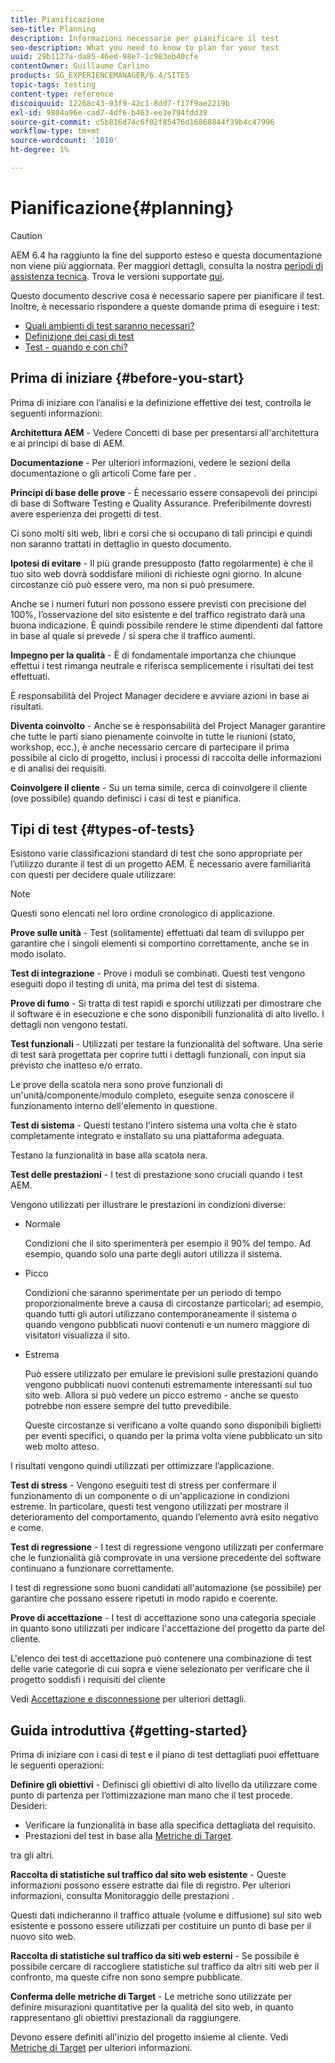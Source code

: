 ```yaml
---
title: Pianificazione
seo-title: Planning
description: Informazioni necessarie per pianificare il test
seo-description: What you need to know to plan for your test
uuid: 29b1127a-da85-46ed-98e7-1c983eb40cfe
contentOwner: Guillaume Carlino
products: SG_EXPERIENCEMANAGER/6.4/SITES
topic-tags: testing
content-type: reference
discoiquuid: 12268c43-93f9-42c1-8dd7-f17f9ae2219b
exl-id: 9804a96e-cad7-4df6-b463-ee3e794fdd39
source-git-commit: c5b816d74c6f02f85476d16868844f39b4c47996
workflow-type: tm+mt
source-wordcount: '1010'
ht-degree: 1%

---
```


# Pianificazione{#planning}

>[!CAUTION]
>
>AEM 6.4 ha raggiunto la fine del supporto esteso e questa documentazione non viene più aggiornata. Per maggiori dettagli, consulta la nostra [periodi di assistenza tecnica](https://helpx.adobe.com/it/support/programs/eol-matrix.html). Trova le versioni supportate [qui](https://experienceleague.adobe.com/docs/).

Questo documento descrive cosa è necessario sapere per pianificare il test. Inoltre, è necessario rispondere a queste domande prima di eseguire i test:

* [Quali ambienti di test saranno necessari?](/help/sites-developing/test-environments.md)
* [Definizione dei casi di test](/help/sites-developing/test-cases.md)
* [Test - quando e con chi?](/help/sites-developing/when-who.md)

## Prima di iniziare {#before-you-start}

Prima di iniziare con l’analisi e la definizione effettive dei test, controlla le seguenti informazioni:

**Architettura AEM** - Vedere Concetti di base per presentarsi all&#39;architettura e ai principi di base di AEM.

**Documentazione** - Per ulteriori informazioni, vedere le sezioni della documentazione o gli articoli Come fare per .

**Principi di base delle prove** - È necessario essere consapevoli dei principi di base di Software Testing e Quality Assurance. Preferibilmente dovresti avere esperienza dei progetti di test.

Ci sono molti siti web, libri e corsi che si occupano di tali principi e quindi non saranno trattati in dettaglio in questo documento.

**Ipotesi di evitare** - Il più grande presupposto (fatto regolarmente) è che il tuo sito web dovrà soddisfare milioni di richieste ogni giorno. In alcune circostanze ciò può essere vero, ma non si può presumere.

Anche se i numeri futuri non possono essere previsti con precisione del 100%, l’osservazione del sito esistente e del traffico registrato darà una buona indicazione. È quindi possibile rendere le stime dipendenti dal fattore in base al quale si prevede / si spera che il traffico aumenti.

**Impegno per la qualità** - È di fondamentale importanza che chiunque effettui i test rimanga neutrale e riferisca semplicemente i risultati dei test effettuati.

È responsabilità del Project Manager decidere e avviare azioni in base ai risultati.

**Diventa coinvolto** - Anche se è responsabilità del Project Manager garantire che tutte le parti siano pienamente coinvolte in tutte le riunioni (stato, workshop, ecc.), è anche necessario cercare di partecipare il prima possibile al ciclo di progetto, inclusi i processi di raccolta delle informazioni e di analisi dei requisiti.

**Coinvolgere il cliente** - Su un tema simile, cerca di coinvolgere il cliente (ove possibile) quando definisci i casi di test e pianifica.

## Tipi di test {#types-of-tests}

Esistono varie classificazioni standard di test che sono appropriate per l’utilizzo durante il test di un progetto AEM. È necessario avere familiarità con questi per decidere quale utilizzare:

>[!NOTE]
>
>Questi sono elencati nel loro ordine cronologico di applicazione.

**Prove sulle unità** - Test (solitamente) effettuati dal team di sviluppo per garantire che i singoli elementi si comportino correttamente, anche se in modo isolato.

**Test di integrazione** - Prove i moduli se combinati. Questi test vengono eseguiti dopo il testing di unità, ma prima del test di sistema.

**Prove di fumo** - Si tratta di test rapidi e sporchi utilizzati per dimostrare che il software è in esecuzione e che sono disponibili funzionalità di alto livello. I dettagli non vengono testati.

**Test funzionali** - Utilizzati per testare la funzionalità del software. Una serie di test sarà progettata per coprire tutti i dettagli funzionali, con input sia previsto che inatteso e/o errato.

Le prove della scatola nera sono prove funzionali di un&#39;unità/componente/modulo completo, eseguite senza conoscere il funzionamento interno dell&#39;elemento in questione.

**Test di sistema** - Questi testano l&#39;intero sistema una volta che è stato completamente integrato e installato su una piattaforma adeguata.

Testano la funzionalità in base alla scatola nera.

**Test delle prestazioni** - I test di prestazione sono cruciali quando i test AEM.

Vengono utilizzati per illustrare le prestazioni in condizioni diverse:

* Normale

   Condizioni che il sito sperimenterà per esempio il 90% del tempo. Ad esempio, quando solo una parte degli autori utilizza il sistema.

* Picco

   Condizioni che saranno sperimentate per un periodo di tempo proporzionalmente breve a causa di circostanze particolari; ad esempio, quando tutti gli autori utilizzano contemporaneamente il sistema o quando vengono pubblicati nuovi contenuti e un numero maggiore di visitatori visualizza il sito.

* Estrema

   Può essere utilizzato per emulare le previsioni sulle prestazioni quando vengono pubblicati nuovi contenuti estremamente interessanti sul tuo sito web. Allora si può vedere un picco estremo - anche se questo potrebbe non essere sempre del tutto prevedibile.

   Queste circostanze si verificano a volte quando sono disponibili biglietti per eventi specifici, o quando per la prima volta viene pubblicato un sito web molto atteso.

I risultati vengono quindi utilizzati per ottimizzare l’applicazione.

**Test di stress** - Vengono eseguiti test di stress per confermare il funzionamento di un componente o di un&#39;applicazione in condizioni estreme. In particolare, questi test vengono utilizzati per mostrare il deterioramento del comportamento, quando l’elemento avrà esito negativo e come.

**Test di regressione** - I test di regressione vengono utilizzati per confermare che le funzionalità già comprovate in una versione precedente del software continuano a funzionare correttamente.

I test di regressione sono buoni candidati all&#39;automazione (se possibile) per garantire che possano essere ripetuti in modo rapido e coerente.

**Prove di accettazione** - I test di accettazione sono una categoria speciale in quanto sono utilizzati per indicare l&#39;accettazione del progetto da parte del cliente.

L&#39;elenco dei test di accettazione può contenere una combinazione di test delle varie categorie di cui sopra e viene selezionato per verificare che il progetto soddisfi i requisiti del cliente

Vedi [Accettazione e disconnessione](/help/sites-developing/acceptance-signoff.md) per ulteriori dettagli.

## Guida introduttiva {#getting-started}

Prima di iniziare con i casi di test e il piano di test dettagliati puoi effettuare le seguenti operazioni:

**Definire gli obiettivi** - Definisci gli obiettivi di alto livello da utilizzare come punto di partenza per l’ottimizzazione man mano che il test procede. Desideri:

* Verificare la funzionalità in base alla specifica dettagliata del requisito.
* Prestazioni del test in base alla [Metriche di Target](/help/managing/best-practices-further-reference.md#key-performance-indicators-and-target-metrics).

tra gli altri.

**Raccolta di statistiche sul traffico dal sito web esistente** - Queste informazioni possono essere estratte dai file di registro. Per ulteriori informazioni, consulta Monitoraggio delle prestazioni .

Questi dati indicheranno il traffico attuale (volume e diffusione) sul sito web esistente e possono essere utilizzati per costituire un punto di base per il nuovo sito web.

**Raccolta di statistiche sul traffico da siti web esterni** - Se possibile è possibile cercare di raccogliere statistiche sul traffico da altri siti web per il confronto, ma queste cifre non sono sempre pubblicate.

**Conferma delle metriche di Target** - Le metriche sono utilizzate per definire misurazioni quantitative per la qualità del sito web, in quanto rappresentano gli obiettivi prestazionali da raggiungere.

Devono essere definiti all&#39;inizio del progetto insieme al cliente. Vedi [Metriche di Target](/help/sites-developing/planning.md) per ulteriori informazioni.

